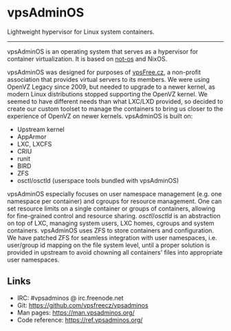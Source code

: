 # vpsAdminOS

Lightweight hypervisor for Linux system containers.

---

vpsAdminOS is an operating system that serves as a hypervisor for container
virtualization. It is based on [not-os](https://github.com/cleverca22/not-os/)
and NixOS.

vpsAdminOS was designed for purposes of [vpsFree.cz](https://vpsfree.org),
a non-profit association that provides virtual servers to its members. We were
using OpenVZ Legacy since 2009, but needed to upgrade to a newer kernel,
as modern Linux distributions stopped supporting the OpenVZ kernel. We seemed to
have different needs than what LXC/LXD provided, so decided to create our custom
toolset to manage the containers to bring us closer to the experience of OpenVZ
on newer kernels. vpsAdminOS is built on:

- Upstream kernel
- AppArmor
- LXC, LXCFS
- CRIU
- runit
- BIRD
- ZFS
- osctl/osctld (userspace tools bundled with vpsAdminOS)

vpsAdminOS especially focuses on user namespace management (e.g. one namespace
per container) and cgroups for resource management. One can set resource limits
on a single container or groups of containers, allowing for fine-grained control
and resource sharing. *osctl*/*osctld* is an abstraction on top of LXC, managing
system users, LXC homes, cgroups and system containers. vpsAdminOS uses ZFS to
store containers and configuration. We have patched ZFS for seamless integration
with user namespaces, i.e. user/group id mapping on the file system level, until
a proper solution is provided in upstream to avoid chowning all containers'
files into appropriate user namespaces.

## Links

* IRC: #vpsadminos @ irc.freenode.net
* Git: <https://github.com/vpsfreecz/vpsadminos>
* Man pages: <https://man.vpsadminos.org/>
* Code reference: <https://ref.vpsadminos.org/>
